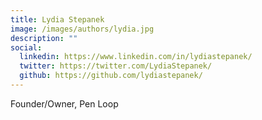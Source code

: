 ```yaml
---
title: Lydia Stepanek
image: /images/authors/lydia.jpg
description: ""
social:
  linkedin: https://www.linkedin.com/in/lydiastepanek/
  twitter: https://twitter.com/LydiaStepanek/
  github: https://github.com/lydiastepanek/
---
```


Founder/Owner, Pen Loop

